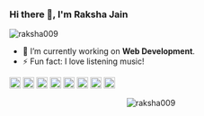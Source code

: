 ### Hi there 👋, I'm Raksha Jain

<!--
**raksha009/raksha009** is a ✨ _special_ ✨ repository because its `README.md` (this file) appears on your GitHub profile.

Here are some ideas to get you started:

- 🔭 I’m currently working on ...
- 🌱 I’m currently learning ...
- 👯 I’m looking to collaborate on ...
- 🤔 I’m looking for help with ...
- 💬 Ask me about ...
- 📫 How to reach me: ...
- 😄 Pronouns: ...
- ⚡ Fun fact: ...
-->

<p align="left"> <img src="https://komarev.com/ghpvc/?username=raksha009" alt="raksha009" /> </p>

- 🔭 I’m currently working on **Web Development**.
- ⚡ Fun fact: I love listening music!

 <p align="left">
 
 <img src="https://icongr.am/devicon/html5-original-wordmark.svg?size=128&color=currentColor" alt="htm5" width="20" height="20"/>
 <img src="https://icongr.am/devicon/css3-original-wordmark.svg?size=128&color=currentColor" alt="css3" width="20" height="20"/>
 <img src="https://icongr.am/devicon/bootstrap-plain.svg?size=128&color=currentColor" alt="bootstrap" width="20" height="20"/>
 <img src="https://icongr.am/devicon/javascript-original.svg?size=128&color=currentColor" alt="js" width="20" height="20"/>
 
  <img src="https://icongr.am/devicon/java-original.svg?size=129&color=36a1c4" alt="java" width="20" height="20"/>
 <img src="https://icongr.am/devicon/c-original.svg?size=129&color=36a1c4" alt="c" width="20" height="20"/>
 <img src="https://icongr.am/devicon/git-original.svg?size=129&color=36a1c4" alt="git" width="20" height="20"/> 
 <img src="https://icongr.am/devicon/github-original.svg?size=129&color=36a1c4" alt="github" width="20" height="20"/>

</p>
<p align="center">
 <img src="https://github-readme-stats.vercel.app/api?username=raksha009&show_icons=true" alt="raksha009" /> 
</p>
